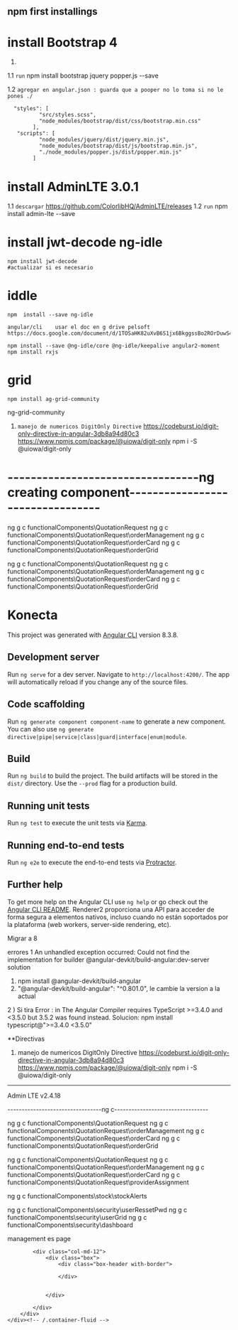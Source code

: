 ## npm first installings 
# install Bootstrap 4

1)
   
  1.1  `run`  npm install  bootstrap jquery popper.js --save

  1.2  `agregar en angular.json : guarda que a pooper no lo toma si no le pones ./`
    
      "styles": [
              "src/styles.scss",
              "node_modules/bootstrap/dist/css/bootstrap.min.css"
            ],
       "scripts": [
              "node_modules/jquery/dist/jquery.min.js",
              "node_modules/bootstrap/dist/js/bootstrap.min.js",
              "./node_modules/popper.js/dist/popper.min.js"  
            ]
# install AdminLTE 3.0.1
   1.1 `descargar`  https://github.com/ColorlibHQ/AdminLTE/releases
   1.2  `run` npm install admin-lte --save

# install  jwt-decode ng-idle
    npm install jwt-decode
    #actualizar si es necesario 

#  iddle 
    npm  install --save ng-idle

    angular/cli    usar el doc en g drive pelsoft https://docs.google.com/document/d/1TOSaHK82uXvB6S1jx6BkggssBo2ROrDuwS4GF9QNdiI/edit

    npm install --save @ng-idle/core @ng-idle/keepalive angular2-moment
    npm install rxjs
#  grid
    npm install ag-grid-community

ng-grid-community


1) `manejo de numericos DigitOnly Directive`
    https://codeburst.io/digit-only-directive-in-angular-3db8a94d80c3
    https://www.npmjs.com/package/@uiowa/digit-only
    npm i -S @uiowa/digit-only


# ---------------------------------ng creating component---------------------------------


ng g c functionalComponents\QuotationRequest
ng g c functionalComponents\QuotationRequest\orderManagement
ng g c functionalComponents\QuotationRequest\orderCard
ng g c functionalComponents\QuotationRequest\orderGrid


ng g c functionalComponents\QuotationRequest
ng g c functionalComponents\QuotationRequest\orderManagement
ng g c functionalComponents\QuotationRequest\orderCard
ng g c functionalComponents\QuotationRequest\orderGrid





# Konecta

This project was generated with [Angular CLI](https://github.com/angular/angular-cli) version 8.3.8.

## Development server

Run `ng serve` for a dev server. Navigate to `http://localhost:4200/`. The app will automatically reload if you change any of the source files.

## Code scaffolding

Run `ng generate component component-name` to generate a new component. You can also use `ng generate directive|pipe|service|class|guard|interface|enum|module`.

## Build

Run `ng build` to build the project. The build artifacts will be stored in the `dist/` directory. Use the `--prod` flag for a production build.

## Running unit tests

Run `ng test` to execute the unit tests via [Karma](https://karma-runner.github.io).

## Running end-to-end tests

Run `ng e2e` to execute the end-to-end tests via [Protractor](http://www.protractortest.org/).

## Further help

To get more help on the Angular CLI use `ng help` or go check out the [Angular CLI README](https://github.com/angular/angular-cli/blob/master/README.md).
Renderer2 proporciona una API para acceder de forma segura a elementos nativos, incluso cuando no están soportados por la plataforma (web workers, server-side rendering, etc).

Migrar a 8

errores 
1 An unhandled exception occurred: Could not find the implementation for builder @angular-devkit/build-angular:dev-server
  solution
  1) npm install @angular-devkit/build-angular 
  2) "@angular-devkit/build-angular": "^0.801.0",  le cambie la version a la actual

2 ) Si tira Error :  in The Angular Compiler requires TypeScript >=3.4.0 and <3.5.0 but 3.5.2 was found instead.
    Solucion:
    npm install typescript@">=3.4.0 <3.5.0"

**Directivas 

1) manejo de numericos DigitOnly Directive
    https://codeburst.io/digit-only-directive-in-angular-3db8a94d80c3
    https://www.npmjs.com/package/@uiowa/digit-only
    npm i -S @uiowa/digit-only



---------------------------------------------------------------------------------
Admin LTE v2.4.18




---------------------------------ng c---------------------------------


ng g c functionalComponents\QuotationRequest
ng g c functionalComponents\QuotationRequest\orderManagement
ng g c functionalComponents\QuotationRequest\orderCard
ng g c functionalComponents\QuotationRequest\orderGrid


ng g c functionalComponents\QuotationRequest
ng g c functionalComponents\QuotationRequest\orderManagement
ng g c functionalComponents\QuotationRequest\orderCard
ng g c functionalComponents\QuotationRequest\providerAssignment

ng g c functionalComponents\stock\stockAlerts


ng g c functionalComponents\security\userRessetPwd
ng g c functionalComponents\security\userGrid
ng g c functionalComponents\security\dashboard


management es page

<!-- Main content -->
<section class="content">
    <div class="container-fluid">
        <div class="row">

            <div class="col-md-12">
                <div class="box">
                    <div class="box-header with-border">

                    </div>


                </div>

            </div>
        </div>
    </div><!-- /.container-fluid -->

</section> <!-- /Main .content -->